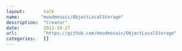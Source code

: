 ```yaml
---
layout:       talk
name:        "moodmosaic/ObjectLocalStorage"
description:  "Creator"
date:         2012-10-27
url:          "https://github.com/moodmosaic/ObjectLocalStorage"
categories:   []
---
```

